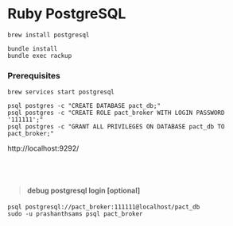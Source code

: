 # Ruby PostgreSQL

```
brew install postgresql

bundle install
bundle exec rackup
```

### **Prerequisites**
```
brew services start postgresql

psql postgres -c "CREATE DATABASE pact_db;"
psql postgres -c "CREATE ROLE pact_broker WITH LOGIN PASSWORD '111111';"
psql postgres -c "GRANT ALL PRIVILEGES ON DATABASE pact_db TO pact_broker;"
```
http://localhost:9292/

</br>
</br>

> #### debug postgresql login [optional]
```
psql postgresql://pact_broker:111111@localhost/pact_db
sudo -u prashanthsams psql pact_broker
```



